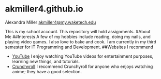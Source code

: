 # akmiller4.github.io
Alexandra Miller
akmiller4@my.waketech.edu

This is my school account.
This repository will hold assignments.
#About Me
##Interests
A few of my hobbies include reading, doing my nails, and playing video games. I also love to bake and cook. I am currently in my third semester for IT Programming and Development.
##Websites I recommend
- [YouTube](www.youtube.com) I enjoy watching YouTube videos for entertainment purposes, learning new things, and tutorials.
- [Crunchyroll](www.crunchyroll.com) I recommend Crunchyroll for anyone who enjoys watching anime; they have a good selection.
